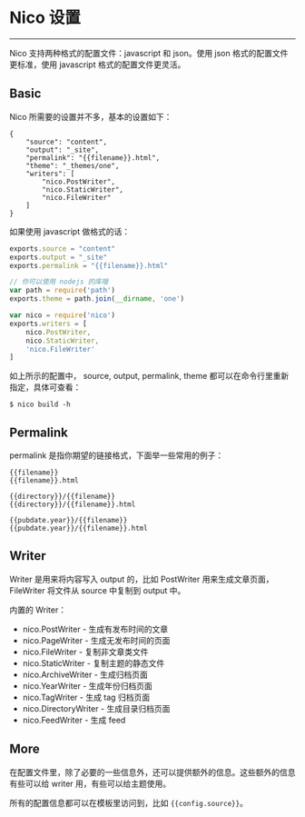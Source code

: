 # Nico 设置

----------

Nico 支持两种格式的配置文件：javascript 和 json。使用 json 格式的配置文件更标准，使用 javascript 格式的配置文件更灵活。


## Basic

Nico 所需要的设置并不多，基本的设置如下：

```
{
    "source": "content",
    "output": "_site",
    "permalink": "{{filename}}.html",
    "theme": "_themes/one",
    "writers": [
        "nico.PostWriter",
        "nico.StaticWriter",
        "nico.FileWriter"
    ]
}
```

如果使用 javascript 做格式的话：

```javascript
exports.source = "content"
exports.output = "_site"
exports.permalink = "{{filename}}.html"

// 你可以使用 nodejs 的库哦
var path = require('path')
exports.theme = path.join(__dirname, 'one')

var nico = require('nico')
exports.writers = [
    nico.PostWriter,
    nico.StaticWriter,
    'nico.FileWriter'
]
```

如上所示的配置中， source, output, permalink, theme 都可以在命令行里重新指定，具体可查看：

```
$ nico build -h
```

## Permalink

permalink 是指你期望的链接格式，下面举一些常用的例子：

```
{{filename}}
{{filename}}.html

{{directory}}/{{filename}}
{{directory}}/{{filename}}.html

{{pubdate.year}}/{{filename}}
{{pubdate.year}}/{{filename}}.html
```

## Writer

Writer 是用来将内容写入 output 的，比如 PostWriter 用来生成文章页面，FileWriter 将文件从 source 中复制到 output 中。

内置的 Writer：

- nico.PostWriter      - 生成有发布时间的文章
- nico.PageWriter      - 生成无发布时间的页面
- nico.FileWriter      - 复制非文章类文件
- nico.StaticWriter    - 复制主题的静态文件
- nico.ArchiveWriter   - 生成归档页面
- nico.YearWriter      - 生成年份归档页面
- nico.TagWriter       - 生成 tag 归档页面
- nico.DirectoryWriter - 生成目录归档页面
- nico.FeedWriter      - 生成 feed


## More

在配置文件里，除了必要的一些信息外，还可以提供额外的信息。这些额外的信息有些可以给 writer 用，有些可以给主题使用。

所有的配置信息都可以在模板里访问到，比如 ``{{config.source}}``。

